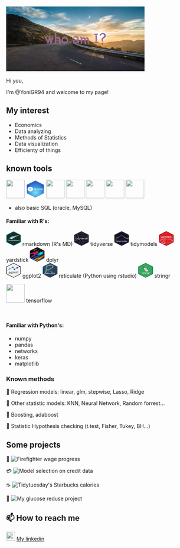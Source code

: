 <img src="https://github.com/YoniGR94/YoniGR94/blob/main/who_am_I%20.png" width="375" height="175" /> <br>

Hi you,

I'm @YoniGR94 and welcome to my page!

## **My interest**
- Economics
- Data analyzing
- Methods of Statistics
- Data visualization
- Efficienty of things

## known tools
<a href="https://www.r-project.org/" target="_blank"> <img src="https://www.r-project.org/logo/Rlogo.png" width="50" height="50" /></a>
<a href="https://www.rstudio.com/" target="_blank"> <img src="https://github.com/rstudio/hex-stickers/blob/main/PNG/RStudio.png" width="50" height="50" /></a>
<a href="https://www.python.org" target="_blank"> <img src="https://img.icons8.com/color/48/000000/python.png" width="50" height="50"/></a>
<a href="https://powerbi.microsoft.com" target="_blank"> <img src="https://github.com/microsoft/PowerBI-Icons/raw/main/PNG/Power-BI.png" width="50" height="50"/></a>
<a href="https://www.microsoft.com/en-us/microsoft-365/excel" target="_blank"> <img src="https://github.com/sempostma/office365-icons/raw/master/png/256/excel.png" width="50" height="50"/></a>
<a href="https://jupyter.org/" target="_blank"> <img src="https://seeklogo.com/images/J/jupyter-logo-A91705F539-seeklogo.com.png" width="50" height="50"/></a>
<a href="https://git-scm.com" target="_blank"> <img src="https://img.icons8.com/color/48/000000/git.png" width="50" height="50"/></a>
<br />

* also basic SQL (oracle, MySQL)

#### Familiar with R's:
 <div>
<img src="https://github.com/rstudio/hex-stickers/blob/main/thumbs/rmarkdown.png" width="40" height="40" /> rmarkdown (R's MD) 
<img src="https://github.com/rstudio/hex-stickers/blob/main/thumbs/tidyverse.png" width="40" height="40" /> tidyverse
<img src="https://github.com/rstudio/hex-stickers/blob/main/thumbs/tidymodels.png" width="40" height="40" /> tidymodels
<img src="https://github.com/rstudio/hex-stickers/blob/main/thumbs/yardstick.png" width="40" height="40" /> yardstick 
<img src="https://github.com/rstudio/hex-stickers/blob/main/thumbs/dplyr.png" width="40" height="40" /> dplyr <br>
<img src="https://github.com/rstudio/hex-stickers/blob/main/thumbs/ggplot2.png?raw=true" width="40" height="40" />  ggplot2 
<img src="https://github.com/rstudio/hex-stickers/blob/main/thumbs/reticulate.png?raw=true" width="40" height="40" /> reticulate (Python using rstudio) 
<img src="https://github.com/rstudio/hex-stickers/blob/main/thumbs/stringr.png?raw=true" width="40" height="40" /> stringr

<img src="https://user-images.githubusercontent.com/40668801/42043955-fbb838a2-7af7-11e8-9795-7f890e871d13.png" width="50" height="50" /> tensorflow  <br>
</div>
<br>

#### Familiar with Python's:
 - numpy
 - pandas
 - networkx
 - keras
 - matplotlib
 
### Known methods

:green_book: Regression models: linear, glm, stepwise, Lasso, Ridge

:green_book: Other statistic models: KNN, Neural Network, Random forrest...

:green_book: Boosting, adaboost

:green_book: Statistic Hypothesis checking (t.test, Fisher, Tukey, BH...)

## Some projects

🚒 ![Firefighter wage progress](https://github.com/YoniGR94/Firefighter_wage_progres)

💳 ![Model selection on credit data](https://github.com/YoniGR94/my_credit_model_selection)

☕ ![Tidytuesday's Starbucks calories](https://github.com/YoniGR94/tidytuesday_Starbucks)

🍬 ![My glucose reduse project](https://github.com/YoniGR94/Glucose_reduse_project)

## 📫 How to reach me
<img src="https://brand.linkedin.com/content/dam/me/business/en-us/amp/brand-site/v2/bg/LI-Bug.svg.original.svg" width="24" height="24" /> <a href="https://www.linkedin.com/in/yoni-getahun/">My linkedin</a>
